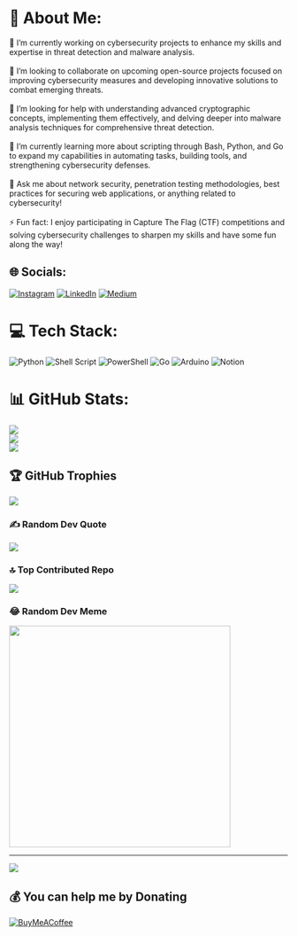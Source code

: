 # 💫 About Me:
🔭 I’m currently working on cybersecurity projects to enhance my skills and expertise in threat detection and malware analysis.<br><br>👯 I’m looking to collaborate on upcoming open-source projects focused on improving cybersecurity measures and developing innovative solutions to combat emerging threats.<br><br>🤝 I’m looking for help with understanding advanced cryptographic concepts, implementing them effectively, and delving deeper into malware analysis techniques for comprehensive threat detection.<br><br>🌱 I’m currently learning more about scripting through Bash, Python, and Go to expand my capabilities in automating tasks, building tools, and strengthening cybersecurity defenses.<br><br>💬 Ask me about network security, penetration testing methodologies, best practices for securing web applications, or anything related to cybersecurity!<br><br>⚡ Fun fact: I enjoy participating in Capture The Flag (CTF) competitions and solving cybersecurity challenges to sharpen my skills and have some fun along the way!


## 🌐 Socials:
[![Instagram](https://img.shields.io/badge/Instagram-%23E4405F.svg?logo=Instagram&logoColor=white)](https://instagram.com/satyam.pathania) [![LinkedIn](https://img.shields.io/badge/LinkedIn-%230077B5.svg?logo=linkedin&logoColor=white)](https://linkedin.com/in/satyam-pathania-052a37207) [![Medium](https://img.shields.io/badge/Medium-12100E?logo=medium&logoColor=white)](https://medium.com/@SatyamPathania) 

# 💻 Tech Stack:
![Python](https://img.shields.io/badge/python-3670A0?style=plastic&logo=python&logoColor=ffdd54) ![Shell Script](https://img.shields.io/badge/shell_script-%23121011.svg?style=plastic&logo=gnu-bash&logoColor=white) ![PowerShell](https://img.shields.io/badge/PowerShell-%235391FE.svg?style=plastic&logo=powershell&logoColor=white) ![Go](https://img.shields.io/badge/go-%2300ADD8.svg?style=plastic&logo=go&logoColor=white) ![Arduino](https://img.shields.io/badge/-Arduino-00979D?style=plastic&logo=Arduino&logoColor=white) ![Notion](https://img.shields.io/badge/Notion-%23000000.svg?style=plastic&logo=notion&logoColor=white)
# 📊 GitHub Stats:
![](https://github-readme-stats.vercel.app/api?username=satyampathania&theme=dark&hide_border=true&include_all_commits=true&count_private=true)<br/>
![](https://github-readme-streak-stats.herokuapp.com/?user=satyampathania&theme=dark&hide_border=true)<br/>
![](https://github-readme-stats.vercel.app/api/top-langs/?username=satyampathania&theme=dark&hide_border=true&include_all_commits=true&count_private=true&layout=compact)

## 🏆 GitHub Trophies
![](https://github-profile-trophy.vercel.app/?username=satyampathania&theme=dark&no-frame=true&no-bg=false&margin-w=4)

### ✍️ Random Dev Quote
![](https://quotes-github-readme.vercel.app/api?type=vetical&theme=dark)

### 🔝 Top Contributed Repo
![](https://github-contributor-stats.vercel.app/api?username=satyampathania&limit=5&theme=dark&combine_all_yearly_contributions=true)

### 😂 Random Dev Meme
<img src='https://memer-new.vercel.app/' style="height: 400px;"/>

---
[![](https://visitcount.itsvg.in/api?id=satyampathania&icon=2&color=12)](https://visitcount.itsvg.in)

  ## 💰 You can help me by Donating
  [![BuyMeACoffee](https://img.shields.io/badge/Buy%20Me%20a%20Coffee-ffdd00?style=for-the-badge&logo=buy-me-a-coffee&logoColor=black)](https://buymeacoffee.com/satyampathania) 

  
